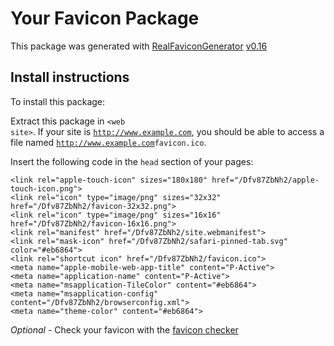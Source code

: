 # Your Favicon Package

This package was generated with [RealFaviconGenerator](https://realfavicongenerator.net/) [v0.16](https://realfavicongenerator.net/change_log#v0.16)

## Install instructions

To install this package:

Extract this package in <code>&lt;web site&gt;<?php echo /Dfv87ZbNh2/ ?></code>. If your site is <code>http://www.example.com</code>, you should be able to access a file named <code>http://www.example.com<?php echo /Dfv87ZbNh2/ ?>favicon.ico</code>.

Insert the following code in the `head` section of your pages:

    <link rel="apple-touch-icon" sizes="180x180" href="/Dfv87ZbNh2/apple-touch-icon.png">
    <link rel="icon" type="image/png" sizes="32x32" href="/Dfv87ZbNh2/favicon-32x32.png">
    <link rel="icon" type="image/png" sizes="16x16" href="/Dfv87ZbNh2/favicon-16x16.png">
    <link rel="manifest" href="/Dfv87ZbNh2/site.webmanifest">
    <link rel="mask-icon" href="/Dfv87ZbNh2/safari-pinned-tab.svg" color="#eb6864">
    <link rel="shortcut icon" href="/Dfv87ZbNh2/favicon.ico">
    <meta name="apple-mobile-web-app-title" content="P-Active">
    <meta name="application-name" content="P-Active">
    <meta name="msapplication-TileColor" content="#eb6864">
    <meta name="msapplication-config" content="/Dfv87ZbNh2/browserconfig.xml">
    <meta name="theme-color" content="#eb6864">

*Optional* - Check your favicon with the [favicon checker](https://realfavicongenerator.net/favicon_checker)